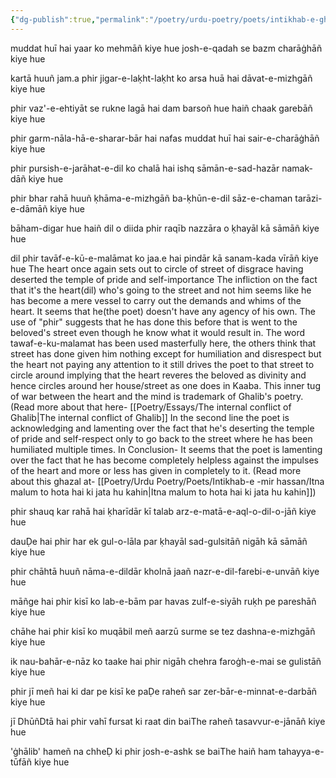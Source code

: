 ```yaml
---
{"dg-publish":true,"permalink":"/poetry/urdu-poetry/poets/intikhab-e-ghalib/dil-phir-tawaf-e-ku-e-malamat/dil-phir-tawaf-e-qu-e-malamat-ko-jaye-hai-raw/"}
---
```



muddat huī hai yaar ko mehmāñ kiye hue
josh-e-qadah se bazm charāġhāñ kiye hue

kartā huuñ jam.a phir jigar-e-laḳht-laḳht ko
arsa huā hai dāvat-e-mizhgāñ kiye hue

phir vaz'-e-ehtiyāt se rukne lagā hai dam
barsoñ hue haiñ chaak garebāñ kiye hue

phir garm-nāla-hā-e-sharar-bār hai nafas
muddat huī hai sair-e-charāġhāñ kiye hue

phir pursish-e-jarāhat-e-dil ko chalā hai ishq
sāmān-e-sad-hazār namak-dāñ kiye hue

phir bhar rahā huuñ ḳhāma-e-mizhgāñ ba-ḳhūn-e-dil
sāz-e-chaman tarāzi-e-dāmāñ kiye hue

bāham-digar hue haiñ dil o diida phir raqīb
nazzāra o ḳhayāl kā sāmāñ kiye hue

dil phir tavāf-e-kū-e-malāmat ko jaa.e hai
pindār kā sanam-kada vīrāñ kiye hue
	The heart once again sets out to circle of street of disgrace 
	having deserted the temple of pride and self-importance 
		The infliction on the fact that it's the heart(dil) who's going to the street and not him seems like he has become a mere vessel to carry out the demands and whims of the heart. It seems that he(the poet) doesn't have any agency of his own. 
		The use of "phir" suggests that he has done this before that is went to the beloved's street even though he know what it would result in. 
		The word tawaf-e-ku-malamat has been used masterfully here, the others think that street has done given him nothing except for humiliation and disrespect but the heart not paying any attention to it still drives the poet to that street to circle around implying that the heart reveres the beloved as divinity and hence circles around her house/street as one does in Kaaba. This inner tug of war between the heart and the mind is trademark of Ghalib's poetry. (Read more about that here- [[Poetry/Essays/The internal conflict of Ghalib\|The internal conflict of Ghalib]] 
		In the second line the poet is acknowledging and lamenting over the fact that he's deserting the temple of pride and self-respect only to go back to the street where he has been humiliated multiple times. 
		In Conclusion- 
		It seems that the poet is lamenting over the fact that he has become completely helpless against the impulses of the heart and more or less has given in completely to it. 
		(Read more about this ghazal at- [[Poetry/Urdu Poetry/Poets/Intikhab-e -mir hassan/Itna malum to hota hai ki jata hu kahin\|Itna malum to hota hai ki jata hu kahin]])


phir shauq kar rahā hai ḳharīdār kī talab
arz-e-matā-e-aql-o-dil-o-jāñ kiye hue

dauḌe hai phir har ek gul-o-lāla par ḳhayāl
sad-gulsitāñ nigāh kā sāmāñ kiye hue

phir chāhtā huuñ nāma-e-dildār kholnā
jaañ nazr-e-dil-farebi-e-unvāñ kiye hue

māñge hai phir kisī ko lab-e-bām par havas
zulf-e-siyāh ruḳh pe pareshāñ kiye hue

chāhe hai phir kisī ko muqābil meñ aarzū
surme se tez dashna-e-mizhgāñ kiye hue

ik nau-bahār-e-nāz ko taake hai phir nigāh
chehra faroġh-e-mai se gulistāñ kiye hue

phir jī meñ hai ki dar pe kisī ke paḌe raheñ
sar zer-bār-e-minnat-e-darbāñ kiye hue

jī DhūñDtā hai phir vahī fursat ki raat din
baiThe raheñ tasavvur-e-jānāñ kiye hue

'ġhālib' hameñ na chheḌ ki phir josh-e-ashk se
baiThe haiñ ham tahayya-e-tūfāñ kiye hue
